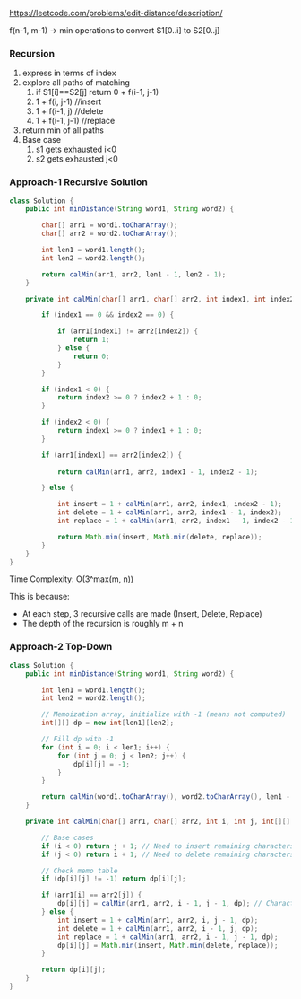 https://leetcode.com/problems/edit-distance/description/

f(n-1, m-1) &rarr; min operations to convert S1[0..i] to S2[0..j]

### Recursion

1. express in terms of index
2. explore all paths of matching
      1. if S1[i]==S2[j] return 0 + f(i-1, j-1)
      2. 1 + f(i, j-1) //insert
      3. 1 + f(i-1, j) //delete
      4. 1 + f(i-1, j-1) //replace 
3. return min of all paths
4. Base case
      1. s1 gets exhausted i<0
      2. s2 gets exhausted j<0

### Approach-1 Recursive Solution

```java
class Solution {
    public int minDistance(String word1, String word2) {

        char[] arr1 = word1.toCharArray();
        char[] arr2 = word2.toCharArray();

        int len1 = word1.length();
        int len2 = word2.length();

        return calMin(arr1, arr2, len1 - 1, len2 - 1);
    }

    private int calMin(char[] arr1, char[] arr2, int index1, int index2) {

        if (index1 == 0 && index2 == 0) {

            if (arr1[index1] != arr2[index2]) {
                return 1;
            } else {
                return 0;
            }
        }

        if (index1 < 0) {
            return index2 >= 0 ? index2 + 1 : 0;
        }

        if (index2 < 0) {
            return index1 >= 0 ? index1 + 1 : 0;
        }

        if (arr1[index1] == arr2[index2]) {
            
            return calMin(arr1, arr2, index1 - 1, index2 - 1);

        } else {

            int insert = 1 + calMin(arr1, arr2, index1, index2 - 1);
            int delete = 1 + calMin(arr1, arr2, index1 - 1, index2);
            int replace = 1 + calMin(arr1, arr2, index1 - 1, index2 - 1);

            return Math.min(insert, Math.min(delete, replace));
        }
    }
}
```

Time Complexity: O(3^max(m, n))

This is because:
- At each step, 3 recursive calls are made (Insert, Delete, Replace)
- The depth of the recursion is roughly m + n

### Approach-2 Top-Down

```java
class Solution {
    public int minDistance(String word1, String word2) {

        int len1 = word1.length();
        int len2 = word2.length();

        // Memoization array, initialize with -1 (means not computed)
        int[][] dp = new int[len1][len2];

        // Fill dp with -1
        for (int i = 0; i < len1; i++) {
            for (int j = 0; j < len2; j++) {
                dp[i][j] = -1;
            }
        }

        return calMin(word1.toCharArray(), word2.toCharArray(), len1 - 1, len2 - 1, dp);
    }

    private int calMin(char[] arr1, char[] arr2, int i, int j, int[][] dp) {

        // Base cases
        if (i < 0) return j + 1; // Need to insert remaining characters of word2
        if (j < 0) return i + 1; // Need to delete remaining characters of word1

        // Check memo table
        if (dp[i][j] != -1) return dp[i][j];

        if (arr1[i] == arr2[j]) {
            dp[i][j] = calMin(arr1, arr2, i - 1, j - 1, dp); // Characters match, move on
        } else {
            int insert = 1 + calMin(arr1, arr2, i, j - 1, dp);
            int delete = 1 + calMin(arr1, arr2, i - 1, j, dp);
            int replace = 1 + calMin(arr1, arr2, i - 1, j - 1, dp);
            dp[i][j] = Math.min(insert, Math.min(delete, replace));
        }

        return dp[i][j];
    }
}
```

